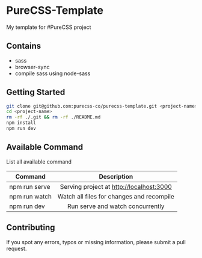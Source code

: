 # PureCSS-Template

My template for #PureCSS project

## Contains

- sass
- browser-sync
- compile sass using node-sass

## Getting Started

```bash
git clone git@github.com:purecss-co/purecss-template.git <project-name>
cd <project-name>
rm -rf ./.git && rm -rf ./README.md
npm install
npm run dev
```

## Available Command

List all available command

| Command       |                Description                 |
| ------------- | :----------------------------------------: |
| npm run serve | Serving project at <http://localhost:3000> |
| npm run watch | Watch all files for changes and recompile  |
| npm run dev   | Run serve and watch concurrently           |

## Contributing

If you spot any errors, typos or missing information, please submit a pull request.
